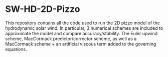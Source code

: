 # SW-HD-2D-Pizzo
This repository contains all the code used to run the 2D pizzo model of the hydrodynamic solar wind. In particular, 3 numerical schemes are included to approximate the model and compare accuracy/stability. The Euler upwind scheme, MacCormack predictor/corrector scheme, as well as a MacCormack scheme + an artificial viscous term added to the governing equations.  
